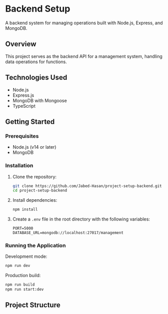 #  Backend Setup

A backend system for managing  operations built with Node.js, Express, and MongoDB.

## Overview

This project serves as the backend API for a management system, handling data operations for functions.

## Technologies Used

- Node.js
- Express.js
- MongoDB with Mongoose
- TypeScript

## Getting Started

### Prerequisites

- Node.js (v14 or later)
- MongoDB

### Installation

1. Clone the repository:
   ```bash
   git clone https://github.com/Jabed-Hasan/project-setup-backend.git
   cd project-setup-backend
   ```

2. Install dependencies:
   ```bash
   npm install
   ```

3. Create a `.env` file in the root directory with the following variables:
   ```
   PORT=5000
   DATABASE_URL=mongodb://localhost:27017/management
   ```

### Running the Application

Development mode:
```bash
npm run dev
```

Production build:
```bash
npm run build
npm run start:dev
```

## Project Structure 
